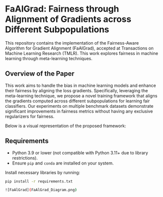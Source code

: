 # FaAlGrad: Fairness through Alignment of Gradients across Different Subpopulations

This repository contains the implementation of the Fairness-Aware Algorithm for Gradient Alignment (FaAlGrad), accepted at Transactions on Machine Learning Research (TMLR). This work explores fairness in machine learning through meta-learning techniques.

## Overview of the Paper

This work aims to handle the bias in machine learning models and enhance their fairness by aligning the loss gradients. Specifically, leveraging the meta-learning technique, we propose a novel training framework that aligns the gradients computed across different subpopulations for learning fair classifiers. Our experiments on multiple benchmark datasets demonstrate significant improvements in fairness metrics without having any exclusive regularizers for fairness. 

Below is a visual representation of the proposed framework:

## Requirements

- Python 3.9 or lower (not compatible with Python 3.11+ due to library restrictions).
- Ensure `pip` and `conda` are installed on your system.

Install necessary libraries by running:
```bash
pip install -r requirements.txt

![FaAlGrad](FaAlGrad_Diagram.png)
